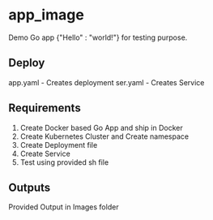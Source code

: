 # app_image

Demo Go app {"Hello" : "world!"} for testing purpose.

## Deploy

app.yaml - Creates deployment
ser.yaml - Creates Service 

## Requirements

1. Create Docker based Go App and ship in Docker
2. Create Kubernetes Cluster and Create namespace
3. Create Deployment file
4. Create Service
5. Test using provided sh file


## Outputs

Provided Output in Images folder
